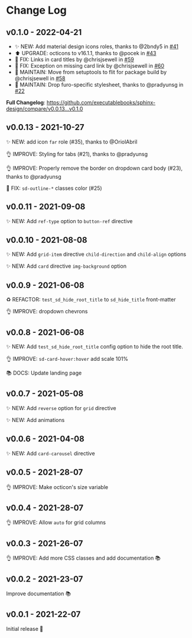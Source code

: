 # Change Log

## v0.1.0 - 2022-04-21

- ✨ NEW: Add material design icons roles, thanks to @2bndy5 in [#41](https://github.com/executablebooks/sphinx-design/pull/41)
- ⬆️ UPGRADE: octicons to v16.1.1, thanks to @pocek in [#43](https://github.com/executablebooks/sphinx-design/pull/43)
- 🐛 FIX: Links in card titles by @chrisjsewell in [#59](https://github.com/executablebooks/sphinx-design/pull/59)
- 🐛 FIX: Exception on missing card link by @chrisjsewell in [#60](https://github.com/executablebooks/sphinx-design/pull/60)
- 🔧 MAINTAIN: Move from setuptools to flit for package build by @chrisjsewell in [#58](https://github.com/executablebooks/sphinx-design/pull/58)
- 🔧 MAINTAIN: Drop furo-specific stylesheet, thanks to @pradyunsg in [#22](https://github.com/executablebooks/sphinx-design/pull/22)

**Full Changelog**: <https://github.com/executablebooks/sphinx-design/compare/v0.0.13...v0.1.0>

## v0.0.13 - 2021-10-27

✨ NEW: add icon `far` role (#35), thanks to @OriolAbril

👌 IMPROVE: Styling for tabs (#21), thanks to @pradyunsg

👌 IMPROVE: Properly remove the border on dropdown card body (#23), thanks to @pradyunsg

🐛 FIX: `sd-outline-*` classes color (#25)

## v0.0.11 - 2021-09-08

✨ NEW: Add `ref-type` option to `button-ref` directive

## v0.0.10 - 2021-08-08

✨ NEW: Add `grid-item` directive `child-direction` and `child-align` options

✨ NEW: Add `card` directive `img-background` option

## v0.0.9 - 2021-06-08

♻️ REFACTOR: `test_sd_hide_root_title` to `sd_hide_title` front-matter

👌 IMPROVE: dropdown chevrons

## v0.0.8 - 2021-06-08

✨ NEW: Add `test_sd_hide_root_title` config option to hide the root title.

👌 IMPROVE: `sd-card-hover:hover` add scale 101%

📚 DOCS: Update landing page

## v0.0.7 - 2021-05-08

✨ NEW: Add `reverse` option for `grid` directive

✨ NEW: Add animations

## v0.0.6 - 2021-04-08

✨ NEW: Add `card-carousel` directive

## v0.0.5 - 2021-28-07

👌 IMPROVE: Make octicon's size variable

## v0.0.4 - 2021-28-07

👌 IMPROVE: Allow `auto` for grid columns

## v0.0.3 - 2021-26-07

👌 IMPROVE: Add more CSS classes and add documentation 📚

## v0.0.2 - 2021-23-07

Improve documentation 📚

## v0.0.1 - 2021-22-07

Initial release 🎉
